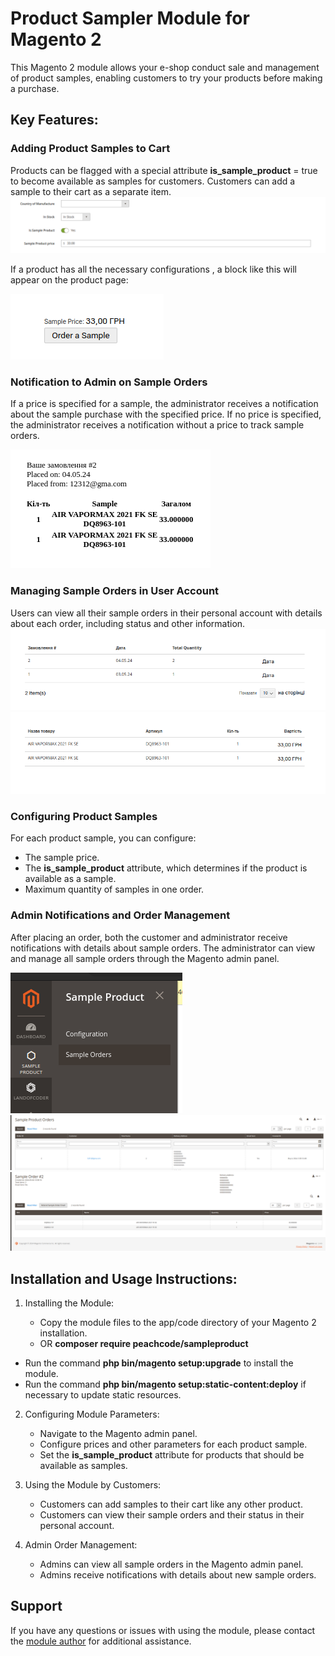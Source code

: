 # Product Sampler Module for Magento 2

This Magento 2 module allows your e-shop conduct sale and management of product samples, enabling customers to try your products before making a purchase.

## Key Features:

### Adding Product Samples to Cart

Products can be flagged with a special attribute **is_sample_product** = true to become available as samples for customers. Customers can add a sample to their cart as a separate item.
![img_1.png](img_1.png)

If a product has all the necessary configurations , a block like this will appear on the product page:

![img.png](img.png)

### Notification to Admin on Sample Orders

If a price is specified for a sample, the administrator receives a notification about the sample purchase with the specified price. If no price is specified, the administrator receives a notification without a price to track sample orders.

![img_2.png](img_2.png)

### Managing Sample Orders in User Account

Users can view all their sample orders in their personal account with details about each order, including status and other information.
![img_3.png](img_3.png)
![img_4.png](img_4.png)

### Configuring Product Samples

For each product sample, you can configure:
- The sample price.
- The **is_sample_product** attribute, which determines if the product is available as a sample.
- Maximum quantity of samples in one order.

### Admin Notifications and Order Management

After placing an order, both the customer and administrator receive notifications with details about sample orders. The administrator can view and manage all sample orders through the Magento admin panel.

![img_5.png](img_5.png)
![img_6.png](img_6.png)
![img_7.png](img_7.png)

## Installation and Usage Instructions:

1. Installing the Module:

    - Copy the module files to the app/code directory of your Magento 2 installation.
    - OR **composer require peachcode/sampleproduct**
 
  - Run the command **php bin/magento setup:upgrade** to install the module.
  - Run the command **php bin/magento setup:static-content:deploy** if necessary to update static resources.

2. Configuring Module Parameters:
    - Navigate to the Magento admin panel.
    - Configure prices and other parameters for each product sample.
    - Set the **is_sample_product** attribute for products that should be available as samples.

3. Using the Module by Customers:
    - Customers can add samples to their cart like any other product.
    - Customers can view their sample orders and their status in their personal account.

4. Admin Order Management:
    - Admins can view all sample orders in the Magento admin panel.
    - Admins receive notifications with details about new sample orders.

## Support

If you have any questions or issues with using the module, please contact the [module author](mailto:doliaanatolii@gmail.com) for additional assistance.
